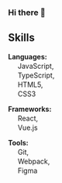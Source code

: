 ### Hi there 👋

## Skills

**Languages:**  
<img src="https://cdn.jsdelivr.net/gh/devicons/devicon/icons/javascript/javascript-original.svg" width="16" height="16" /> JavaScript,  
<img src="https://cdn.jsdelivr.net/gh/devicons/devicon/icons/typescript/typescript-original.svg" width="16" height="16" /> TypeScript,  
<img src="https://cdn.jsdelivr.net/gh/devicons/devicon/icons/html5/html5-original.svg" width="16" height="16" /> HTML5,  
<img src="https://cdn.jsdelivr.net/gh/devicons/devicon/icons/css3/css3-original.svg" width="16" height="16" /> CSS3  

**Frameworks:**  
<img src="https://cdn.jsdelivr.net/gh/devicons/devicon/icons/react/react-original.svg" width="16" height="16" /> React,  
<img src="https://cdn.jsdelivr.net/gh/devicons/devicon/icons/vuejs/vuejs-original.svg" width="16" height="16" /> Vue.js  

**Tools:**  
<img src="https://cdn.jsdelivr.net/gh/devicons/devicon/icons/git/git-original.svg" width="16" height="16" /> Git,  
<img src="https://cdn.jsdelivr.net/gh/devicons/devicon/icons/webpack/webpack-original.svg" width="16" height="16" /> Webpack,  
<img src="https://cdn.jsdelivr.net/gh/devicons/devicon/icons/figma/figma-original.svg" width="16" height="16" /> Figma



